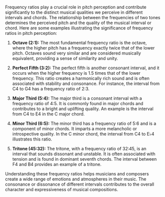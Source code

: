 
Frequency ratios play a crucial role in pitch perception and contribute significantly to the distinct musical qualities we perceive in different intervals and chords. The relationship between the frequencies of two tones determines the perceived pitch and the quality of the musical interval or chord. Here are some examples illustrating the significance of frequency ratios in pitch perception:

1. **Octave (2:1):** The most fundamental frequency ratio is the octave, where the higher pitch has a frequency exactly twice that of the lower pitch. Octaves sound very similar and are considered musically equivalent, providing a sense of similarity and unity. 
    
2. **Perfect Fifth (3:2):** The perfect fifth is another consonant interval, and it occurs when the higher frequency is 1.5 times that of the lower frequency. This ratio creates a harmonically rich sound and is often associated with stability and consonance. For instance, the interval from C4 to G4 has a frequency ratio of 2:3.
    
3. **Major Third (5:4):** The major third is a consonant interval with a frequency ratio of 4:5. It is commonly found in major chords and contributes to a bright and uplifting quality. An example is the interval from C4 to E4 in the C major chord.
    
4. **Minor Third (6:5):** The minor third has a frequency ratio of 5:6 and is a component of minor chords. It imparts a more melancholic or introspective quality. In the C minor chord, the interval from C4 to E♭4 illustrates this ratio.
    
5. **Tritone (45:32):** The tritone, with a frequency ratio of 32:45, is an interval that sounds dissonant and unstable. It is often associated with tension and is found in dominant seventh chords. The interval between F4 and B4 provides an example of a tritone.
    
Understanding these frequency ratios helps musicians and composers create a wide range of emotions and atmospheres in their music. The consonance or dissonance of different intervals contributes to the overall character and expressiveness of musical compositions.